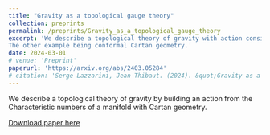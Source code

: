 ```yaml
---
title: "Gravity as a topological gauge theory"
collection: preprints
permalink: /preprints/Gravity_as_a_topological_gauge_theory
excerpt: 'We describe a topological theory of gravity with action consisting of a linear combination of the Euler and Pontrjagin numbers of the Manifold. Two examples are studied, the first being a Lorentzian Cartan geometry (dS and AdS spacetimes for example).
The other example being conformal Cartan geometry.'
date: 2024-03-01
# venue: 'Preprint'
paperurl: 'https://arxiv.org/abs/2403.05284'
# citation: 'Serge Lazzarini, Jean Thibaut. (2024). &quot;Gravity as a topological gauge theory.&quot; <i>Preprint </i>. 1(1).'
---
```

We describe a topological theory of gravity by building an action from the Characteristic numbers of a manifold with Cartan geometry.

 [Download paper here](https://arxiv.org/pdf/2403.05284.pdf)

<!-- Recommended citation: Your Name, You. (2009). "Paper Title Number 1." <i>Journal 1</i>. 1(1). -->
